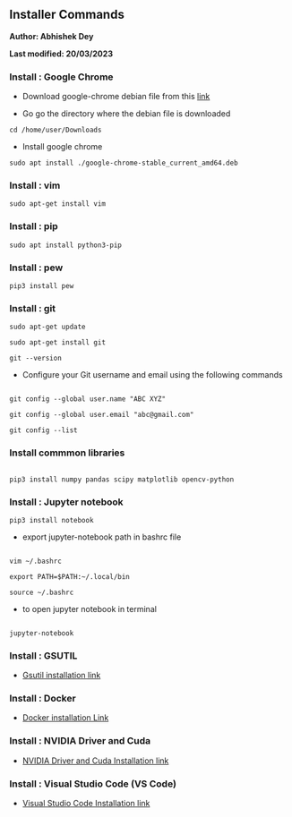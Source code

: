 ## Installer Commands

**Author: Abhishek Dey**

**Last modified: 20/03/2023**


### Install : Google Chrome

* Download google-chrome debian file from this [link](https://www.google.com/chrome/?brand=YTUH&gclid=Cj0KCQiAic6eBhCoARIsANlox85Ea9YZRw6yo23qh8jUFR8TOyNvvoWDZPsaQNeUJvB8UIEzIzn7U0YaArC2EALw_wcB&gclsrc=aw.ds)


* Go go the directory where the debian file is downloaded 

```
cd /home/user/Downloads

```

* Install google chrome

```
sudo apt install ./google-chrome-stable_current_amd64.deb

```

### Install : vim

```
sudo apt-get install vim

```


### Install : pip

```
sudo apt install python3-pip

```

### Install : pew

```
pip3 install pew

```

### Install : git


```
sudo apt-get update

sudo apt-get install git

git --version

```

* Configure your Git username and email using the following commands

```

git config --global user.name "ABC XYZ"

git config --global user.email "abc@gmail.com"

git config --list

```

### Install commmon libraries


```

pip3 install numpy pandas scipy matplotlib opencv-python

```


### Install : Jupyter notebook


```
pip3 install notebook

```

* export jupyter-notebook path in bashrc file

```

vim ~/.bashrc

export PATH=$PATH:~/.local/bin

source ~/.bashrc

```

* to open jupyter notebook in terminal

```

jupyter-notebook

```

### Install : GSUTIL


* [Gsutil installation link](https://cloud.google.com/sdk/docs/install#deb)


### Install : Docker

* [Docker installation Link](https://cnvrg.io/how-to-setup-docker-and-nvidia-docker-2-0-on-ubuntu-18-04/)


### Install : NVIDIA Driver and Cuda

* [NVIDIA Driver and Cuda Installation link](https://jackfrisht.medium.com/install-nvidia-driver-via-ppa-in-ubuntu-18-04-fc9a8c4658b9)


### Install : Visual Studio Code (VS Code)

* [Visual Studio Code Installation link](https://phoenixnap.com/kb/install-vscode-ubuntu)


